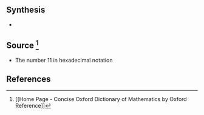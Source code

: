 ## Synthesis
- 
## Source [^1]
- The number 11 in hexadecimal notation
## References

[^1]: [[Home Page - Concise Oxford Dictionary of Mathematics by Oxford Reference]]